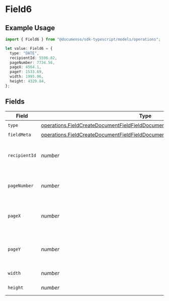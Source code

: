 # Field6

## Example Usage

```typescript
import { Field6 } from "@documenso/sdk-typescript/models/operations";

let value: Field6 = {
  type: "DATE",
  recipientId: 5596.82,
  pageNumber: 7734.56,
  pageX: 4564.1,
  pageY: 1533.69,
  width: 1995.96,
  height: 4329.84,
};
```

## Fields

| Field                                                                                                                                                                            | Type                                                                                                                                                                             | Required                                                                                                                                                                         | Description                                                                                                                                                                      |
| -------------------------------------------------------------------------------------------------------------------------------------------------------------------------------- | -------------------------------------------------------------------------------------------------------------------------------------------------------------------------------- | -------------------------------------------------------------------------------------------------------------------------------------------------------------------------------- | -------------------------------------------------------------------------------------------------------------------------------------------------------------------------------- |
| `type`                                                                                                                                                                           | [operations.FieldCreateDocumentFieldFieldDocumentsFieldsRequestRequestBody6Type](../../models/operations/fieldcreatedocumentfieldfielddocumentsfieldsrequestrequestbody6type.md) | :heavy_check_mark:                                                                                                                                                               | N/A                                                                                                                                                                              |
| `fieldMeta`                                                                                                                                                                      | [operations.FieldCreateDocumentFieldFieldDocumentsFieldsRequestFieldMeta](../../models/operations/fieldcreatedocumentfieldfielddocumentsfieldsrequestfieldmeta.md)               | :heavy_minus_sign:                                                                                                                                                               | N/A                                                                                                                                                                              |
| `recipientId`                                                                                                                                                                    | *number*                                                                                                                                                                         | :heavy_check_mark:                                                                                                                                                               | The ID of the recipient to create the field for.                                                                                                                                 |
| `pageNumber`                                                                                                                                                                     | *number*                                                                                                                                                                         | :heavy_check_mark:                                                                                                                                                               | The page number the field will be on.                                                                                                                                            |
| `pageX`                                                                                                                                                                          | *number*                                                                                                                                                                         | :heavy_check_mark:                                                                                                                                                               | The X coordinate of where the field will be placed.                                                                                                                              |
| `pageY`                                                                                                                                                                          | *number*                                                                                                                                                                         | :heavy_check_mark:                                                                                                                                                               | The Y coordinate of where the field will be placed.                                                                                                                              |
| `width`                                                                                                                                                                          | *number*                                                                                                                                                                         | :heavy_check_mark:                                                                                                                                                               | The width of the field.                                                                                                                                                          |
| `height`                                                                                                                                                                         | *number*                                                                                                                                                                         | :heavy_check_mark:                                                                                                                                                               | The height of the field.                                                                                                                                                         |